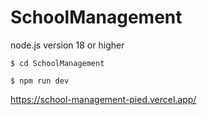 # SchoolManagement
node.js version 18 or higher

```
$ cd SchoolManagement
```

```
$ npm run dev
```

https://school-management-pied.vercel.app/
